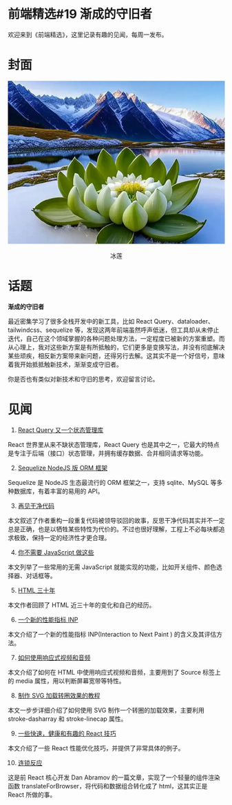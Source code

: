 # 前端精选#19 渐成的守旧者

欢迎来到《前端精选》，这里记录有趣的见闻，每周一发布。

# 封面

![](../assets/冰莲.jpg)
<p align=center>冰莲</p>

# 话题

**渐成的守旧者**

最近密集学习了很多全栈开发中的新工具，比如 React Query、dataloader、tailwindcss、sequelize 等，发现这两年前端虽然呼声低迷，但工具却从未停止迭代，自己在这个领域掌握的各种问题处理方法，一定程度已被新的方案重塑。而从心理上，我对这些新方案是有所抵触的，它们更多是变换写法，并没有彻底解决某些顽疾，相反新方案带来新问题，还得另行去解。这其实不是一个好信号，意味着我开始抵抵触新技术，渐渐变成守旧者。

你是否也有类似对新技术和守旧的思考，欢迎留言讨论。

# 见闻

1. [React Query 又一个状态管理库](https://tanstack.com/query/latest)

React 世界里从来不缺状态管理库，React Query 也是其中之一，它最大的特点是专注于后端（接口）状态管理，并拥有缓存数据、合并相同请求等功能。

2. [Sequelize NodeJS 版 ORM 框架](https://sequelize.org/)

Sequelize 是 NodeJS 生态最流行的 ORM 框架之一，支持 sqlite、MySQL 等多种数据库，有着丰富的易用的 API。

3. [再见干净代码](https://overreacted.io/goodbye-clean-code/)

本文叙述了作者重构一段重复代码被领导驳回的故事，反思干净代码其实并不一定总是正确，也是以牺牲某些特性为代价的。不过也很好理解，工程上不必每块都追求极致，保持一定的经济性才更合理。

4. [你不需要 JavaScript 做这些](https://www.htmhell.dev/adventcalendar/2023/2/)

本文列举了一些常用的无需 JavaScript 就能实现的功能，比如开关组件、颜色选择器、对话框等。

5. [HTML 三十年](https://meyerweb.com/eric/thoughts/2023/12/06/three-decades-of-html/)

本文作者回顾了 HTML 近三十年的变化和自己的经历。

6. [一个新的性能指标 INP](https://www.smashingmagazine.com/2023/12/preparing-interaction-next-paint-web-core-vital/)

本文介绍了一个新的性能指标 INP(Interaction to Next Paint ) 的含义及其评估方法。

7. [如何使用响应式视频和音频](https://scottjehl.com//posts/using-responsive-video/)

本文介绍了如何在 HTML 中使用响应式视频和音频，主要用到了 Source 标签上的 media 属性，用以判断屏幕宽带等特性。

8. [制作 SVG 加载转圈效果的教程](https://fffuel.co/svg-spinner/)

本文一步步详细介绍了如何使用 SVG 制作一个转圈的加载效果，主要利用 stroke-dasharray 和 stroke-linecap 属性。

9. [一些快速，健康和有趣的 React 技巧](https://molefrog.com/notes/react-tricks)

本文介绍了一些 React 性能优化技巧，并提供了非常具体的例子。

10. [连锁反应](https://overreacted.io/a-chain-reaction/)

这是前 React 核心开发 Dan Abramov 的一篇文章，实现了一个轻量的组件渲染函数 translateForBrowser，将代码和数据组合转化成了 html，这其实正是 React 所做的事。
